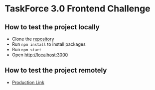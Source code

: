# TaskForce 3.0 Frontend Challenge

## How to test the project locally

- Clone the [repository](https://github.com/ncutixavier/TaskForce-Frontend.git)
- Run `npm install` to install packages
- Run `npm start`
- Open [http://localhost:3000](http://localhost:3000)

## How to test the project remotely

- [Production Link](https://taskforce-frontend.herokuapp.com/)
